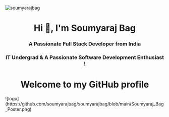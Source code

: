 <p align="left"> <img src="https://komarev.com/ghpvc/?username=soumyarajbag&label=Profile%20views&color=0e75b6&style=flat" alt="soumyarajbag" /> </p>
<h1 align="center">Hi 👋, I'm Soumyaraj Bag</h1>
<h3 align="center">A Passionate Full Stack Developer from India</h3>
<h3 align="center">IT Undergrad & A Passionate Software Development Enthusiast !</h3>
<h1 align="center">Welcome to my GitHub profile</h1>
![logo](https://github.com/soumyarajbag/soumyarajbag/blob/main/Soumyaraj_Bag_Poster.png)





<!--
**soumyarajbag/soumyarajbag** is a ✨ _special_ ✨ repository because its `README.md` (this file) appears on your GitHub profile.

Here are some ideas to get you started:

- 🔭 I’m currently working on ...
- 🌱 I’m currently learning ...
- 👯 I’m looking to collaborate on ...
- 🤔 I’m looking for help with ...
- 💬 Ask me about ...
- 📫 How to reach me: ...
- 😄 Pronouns: ...
- ⚡ Fun fact: ...
-->
